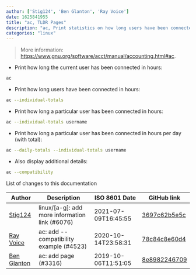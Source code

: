 ```yaml
---
author: ['Stig124', 'Ben Glanton', 'Ray Voice']
date: 1625841955
title: "ac, TLDR Pages"
description: "ac, Print statistics on how long users have been connected."
categories: "linux"
---
```

> More information: <https://www.gnu.org/software/acct/manual/accounting.html#ac>.

- Print how long the current user has been connected in hours:

```bash
ac
```

- Print how long users have been connected in hours:

```bash
ac --individual-totals
```

- Print how long a particular user has been connected in hours:

```bash
ac --individual-totals username
```

- Print how long a particular user has been connected in hours per day (with total):

```bash
ac --daily-totals --individual-totals username
```

- Also display additional details:

```bash
ac --compatibility
```
List of changes to this documentation


Author | Description | ISO 8601 Date | GitHub link
------|-----|-----|-----
[Stig124](mailto:stigpro@outlook.fr) | linux/[a-g]: add more information link (#6076) | 2021-07-09T16:45:55 | [3697c62b5e5c](https://github.com/tldr-pages/tldr/commit/3697c62b5e5cd9bae7a99c591cb81d1ddcfbf792)
[Ray Voice](mailto:33094591+Ray6464@users.noreply.github.com) | ac: add --compatibility example (#4523) | 2020-10-14T23:58:31 | [78c84c8e60d4](https://github.com/tldr-pages/tldr/commit/78c84c8e60d483b152674920d0549ed879e5b97d)
[Ben Glanton](mailto:56129020+glantonb@users.noreply.github.com) | ac: add page (#3316) | 2019-10-06T11:51:05 | [8e8982246709](https://github.com/tldr-pages/tldr/commit/8e89822467092d63f7c7bf496c6c9dce2d75b219)

